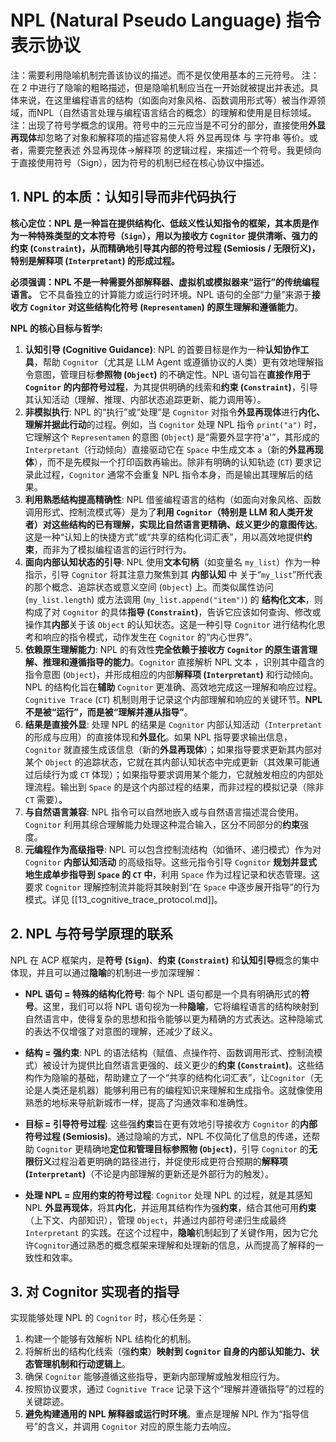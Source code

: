 # NPL (Natural Pseudo Language) 指令表示协议

注：需要利用隐喻机制完善该协议的描述。而不是仅使用基本的三元符号。
注：在 2 中进行了隐喻的粗略描述，但是隐喻机制应当在一开始就被提出并表述。具体来说，在这里编程语言的结构（如面向对象风格、函数调用形式等）被当作源领域，而NPL（自然语言处理与编程语言结合的概念）的理解和使用是目标领域。
注：出现了符号学概念的误用。符号中的三元应当是不可分的部分，直接使用**外显再现体**却忽略了对象和解释项的描述容易使人将 外显再现体 与 字符串 等价。或者，需要完整表述 外显再现体->解释项 的逻辑过程，来描述一个符号。我更倾向于直接使用符号（Sign），因为符号的机制已经在核心协议中描述。

## 1. NPL 的本质：认知引导而非代码执行

**核心定位：NPL 是一种旨在提供结构化、低歧义性认知指令的框架，其本质是作为一种特殊类型的文本符号（`Sign`），用以为接收方 `Cognitor` 提供清晰、强力的约束 (`Constraint`)，从而精确地引导其内部的符号过程 (Semiosis / 无限衍义)，特别是解释项 (`Interpretant`) 的形成过程。**

**必须强调：NPL 不是一种需要外部解释器、虚拟机或模拟器来“运行”的传统编程语言。** 它不具备独立的计算能力或运行时环境。NPL 语句的全部“力量”来源于**接收方 `Cognitor` 对这些结构化符号 (`Representamen`) 的原生理解和遵循能力**。

**NPL 的核心目标与哲学:**

1.  **认知引导 (Cognitive Guidance)**: NPL 的首要目标是作为一种**认知协作工具**，帮助 `Cognitor`（尤其是 LLM Agent 或遵循协议的人类）更有效地理解指令意图，管理目标**参照物 (`Object`)** 的不确定性。NPL 语句旨在**直接作用于 `Cognitor` 的内部符号过程**，为其提供明确的线索和**约束 (`Constraint`)**，引导其认知活动（理解、推理、内部状态追踪更新、能力调用等）。
2.  **非模拟执行**: NPL 的“执行”或“处理”是 `Cognitor` 对指令**外显再现体**进行**内化、理解并据此行动**的过程。例如，当 `Cognitor` 处理 NPL 指令 `print("a")` 时，它理解这个 `Representamen` 的意图 (`Object`) 是“需要外显字符'a'”，其形成的 `Interpretant`（行动倾向）直接驱动它在 `Space` 中生成文本 `a`（新的**外显再现体**），而不是先模拟一个打印函数再输出。除非有明确的认知轨迹 (`CT`) 要求记录此过程，`Cognitor` 通常不会重复 NPL 指令本身，而是输出其理解后的结果。
3.  **利用熟悉结构提高精确性**: NPL 借鉴编程语言的结构（如面向对象风格、函数调用形式、控制流模式等）是为了**利用 `Cognitor`（特别是 LLM 和人类开发者）对这些结构的已有理解，实现比自然语言更精确、歧义更少的意图传达**。这是一种“认知上的快捷方式”或“共享的结构化词汇表”，用以高效地提供**约束**，而非为了模拟编程语言的运行时行为。
4.  **面向内部认知状态的引导**: NPL 使用**文本句柄**（如变量名 `my_list`）作为一种指示，引导 `Cognitor` 将其注意力聚焦到其 **内部认知** 中 关于“`my_list`”所代表的那个概念、追踪状态或意义空间 (`Object`) 上。而类似属性访问 (`my_list.length`) 或方法调用 (`my_list.append("item")`) 的 **结构化文本**，则构成了对 `Cognitor` 的具体**指导 (`Constraint`)**，告诉它应该如何查询、修改或操作其**内部**关于该 `Object` 的认知状态。这是一种引导 `Cognitor` 进行结构化思考和响应的指令模式，动作发生在 `Cognitor` 的“内心世界”。
5.  **依赖原生理解能力**: NPL 的有效性**完全依赖于接收方 `Cognitor` 的原生语言理解、推理和遵循指导的能力**。`Cognitor` 直接解析 NPL 文本 ，识别其中蕴含的指令意图 (`Object`)，并形成相应的内部**解释项 (`Interpretant`)** 和行动倾向。NPL 的结构化旨在**辅助** `Cognitor` 更准确、高效地完成这一理解和响应过程。`Cognitive Trace` (`CT`) 机制则用于记录这个内部理解和响应的关键环节。**NPL 不是被“运行”，而是被“理解并遵从指导”**。
6.  **结果是直接外显**: 处理 NPL 的结果是 `Cognitor` 内部认知活动（`Interpretant` 的形成与应用）的直接体现和**外显化**。如果 NPL 指导要求输出信息，`Cognitor` 就直接生成该信息（新的**外显再现体**）；如果指导要求更新其内部对某个 `Object` 的追踪状态，它就在其内部认知状态中完成更新（其效果可能通过后续行为或 `CT` 体现）；如果指导要求调用某个能力，它就触发相应的内部处理流程。输出到 `Space` 的是这个内部过程的结果，而非过程的模拟记录（除非 `CT` 需要）。
7.  **与自然语言兼容**: NPL 指令可以自然地嵌入或与自然语言描述混合使用。`Cognitor` 利用其综合理解能力处理这种混合输入，区分不同部分的**约束**强度。
8.  **元编程作为高级指导**: NPL 可以包含控制流结构（如循环、递归模式）作为对 `Cognitor` **内部认知活动** 的高级指导。这些元指令引导 `Cognitor` **规划并显式地生成单步指导到 `Space` 的 `CT` 中**，利用 `Space` 作为过程记录和状态管理。这要求 `Cognitor` 理解控制流并能将其映射到“在 `Space` 中逐步展开指导”的行为模式。详见 [[13_cognitive_trace_protocol.md]]。

## 2. NPL 与符号学原理的联系

NPL 在 ACP 框架内，是**符号 (`Sign`)**、**约束 (`Constraint`)** 和**认知引导**概念的集中体现，并且可以通过**隐喻**的机制进一步加深理解：

* **NPL 语句 = 特殊的结构化符号**: 每个 NPL 语句都是一个具有明确形式的**符号**。这里，我们可以将 NPL 语句视为一种**隐喻**，它将编程语言的结构映射到自然语言中，使得复杂的思想和指令能够以更为精确的方式表达。这种隐喻式的表达不仅增强了对意图的理解，还减少了歧义。

* **结构 = 强约束**: NPL 的语法结构（赋值、点操作符、函数调用形式、控制流模式）被设计为提供比自然语言更强的、歧义更少的**约束 (`Constraint`)**。这些结构作为隐喻的基础，帮助建立了一个“共享的结构化词汇表”，让`Cognitor`（无论是人类还是机器）能够利用已有的编程知识来理解和生成指令。这就像使用熟悉的地标来导航新城市一样，提高了沟通效率和准确性。

* **目标 = 引导符号过程**: 这些强**约束**旨在更有效地引导接收方 `Cognitor` 的**内部符号过程 (Semiosis)**。通过隐喻的方式，NPL 不仅简化了信息的传递，还帮助 `Cognitor` 更精确地**定位和管理目标参照物 (`Object`)**，引导 `Cognitor` 的**无限衍义**过程沿着更明确的路径进行，并促使形成更符合预期的**解释项 (`Interpretant`)**（不论是内部理解的更新还是外部行为的触发）。

* **处理 NPL = 应用约束的符号过程**: `Cognitor` 处理 NPL 的过程，就是其感知 NPL **外显再现体**，将其**内化**，并运用其结构作为强**约束**，结合其他可用**约束**（上下文、内部知识），管理 `Object`，并通过内部符号递归生成最终 `Interpretant` 的实践。在这个过程中，**隐喻**机制起到了关键作用，因为它允许`Cognitor`通过熟悉的概念框架来理解和处理新的信息，从而提高了解释的一致性和效率。

## 3. 对 Cognitor 实现者的指导

实现能够处理 NPL 的 `Cognitor` 时，核心任务是：

1.  构建一个能够有效解析 NPL 结构化的机制。
2.  将解析出的结构化线索（强**约束**）**映射到 `Cognitor` 自身的内部认知能力、状态管理机制和行动逻辑上**。
3.  确保 `Cognitor` 能够遵循这些指导，更新内部理解或触发相应行为。
4.  按照协议要求，通过 `Cognitive Trace` 记录下这个“理解并遵循指导”的过程的关键踪迹。
5.  **避免构建通用的 NPL 解释器或运行时环境**。重点是理解 NPL 作为“指导信号”的含义，并调用 `Cognitor` 对应的原生能力去响应。